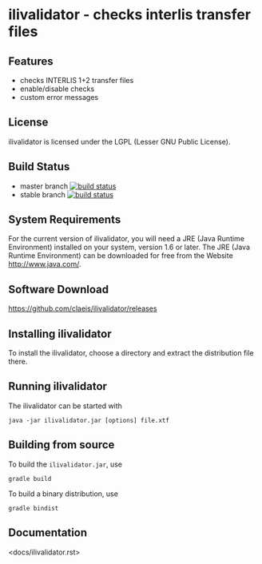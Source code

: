 # ilivalidator - checks interlis transfer files

## Features
- checks INTERLIS 1+2 transfer files
- enable/disable checks
- custom error messages

## License
ilivalidator is licensed under the LGPL (Lesser GNU Public License).

## Build Status
- master branch [![build status](https://www.travis-ci.org/claeis/ilivalidator.svg?branch=master)](https://www.travis-ci.org/claeis/ilivalidator)
- stable branch [![build status](https://www.travis-ci.org/claeis/ilivalidator.svg?branch=stable)](https://www.travis-ci.org/claeis/ilivalidator)

## System Requirements
For the current version of ilivalidator, you will need a JRE (Java Runtime Environment) installed on your system, version 1.6 or later.
The JRE (Java Runtime Environment) can be downloaded for free from the Website <http://www.java.com/>.

## Software Download 
<https://github.com/claeis/ilivalidator/releases>

## Installing ilivalidator
To install the ilivalidator, choose a directory and extract the distribution file there. 

## Running ilivalidator
The ilivalidator can be started with

    java -jar ilivalidator.jar [options] file.xtf

## Building from source
To build the `ilivalidator.jar`, use

    gradle build

To build a binary distribution, use

    gradle bindist

## Documentation
<docs/ilivalidator.rst>

